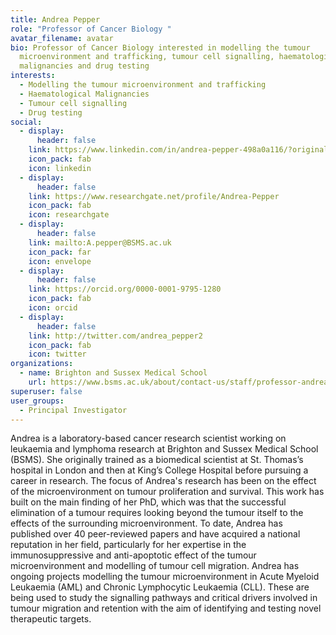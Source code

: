 ```yaml
---
title: Andrea Pepper
role: "Professor of Cancer Biology "
avatar_filename: avatar
bio: Professor of Cancer Biology interested in modelling the tumour
  microenvironment and trafficking, tumour cell signalling, haematological
  malignancies and drug testing
interests:
  - Modelling the tumour microenvironment and trafficking
  - Haematological Malignancies
  - Tumour cell signalling
  - Drug testing
social:
  - display:
      header: false
    link: https://www.linkedin.com/in/andrea-pepper-498a0a116/?originalSubdomain=uk
    icon_pack: fab
    icon: linkedin
  - display:
      header: false
    link: https://www.researchgate.net/profile/Andrea-Pepper
    icon_pack: fab
    icon: researchgate
  - display:
      header: false
    link: mailto:A.pepper@BSMS.ac.uk
    icon_pack: far
    icon: envelope
  - display:
      header: false
    link: https://orcid.org/0000-0001-9795-1280
    icon_pack: fab
    icon: orcid
  - display:
      header: false
    link: http://twitter.com/andrea_pepper2
    icon_pack: fab
    icon: twitter
organizations:
  - name: Brighton and Sussex Medical School
    url: https://www.bsms.ac.uk/about/contact-us/staff/professor-andrea-pepper.aspx
superuser: false
user_groups:
  - Principal Investigator
---
```

Andrea is a laboratory-based cancer research scientist working on leukaemia and lymphoma research at Brighton and Sussex Medical School (BSMS). She originally trained as a biomedical scientist at St. Thomas’s hospital in London and then at King’s College Hospital before pursuing a career in research. The focus of Andrea's research has been on the effect of the microenvironment on tumour proliferation and survival. This work has built on the main finding of her PhD, which was that the successful elimination of a tumour requires looking beyond the tumour itself to the effects of the surrounding microenvironment. To date, Andrea has published over 40 peer-reviewed papers and have acquired a national reputation in her field, particularly for her expertise in the immunosuppressive and anti-apoptotic effect of the tumour microenvironment and modelling of tumour cell migration. Andrea has ongoing projects modelling the tumour microenvironment in Acute Myeloid Leukaemia (AML) and Chronic Lymphocytic Leukaemia (CLL). These are being used to study the signalling pathways and critical drivers involved in tumour migration and retention with the aim of identifying and testing novel therapeutic targets.